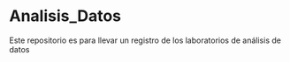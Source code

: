 # Analisis_Datos
Este repositorio es para llevar un registro de los laboratorios de análisis de datos
